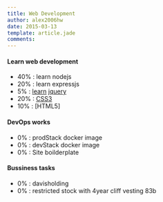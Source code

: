 ```yaml
---
title: Web Development
author: alex2006hw
date: 2015-03-13
template: article.jade
comments: 
---
```


#### Learn web development
- 40% : learn nodejs
- 20% : learn expressjs
- 5%  : [learn](/articles/todo/jquery.html) [jquery](http://try.jquery.com/)
- 20% : [CSS3](http://code.tutsplus.com/tutorials/the-30-css-selectors-you-must-memorize--net-16048)
- 10% : [HTML5]

#### DevOps works
- 0%  : prodStack docker image
- 0%  : devStack docker image
- 0%  : Site boilderplate

#### Bussiness tasks
- 0%  : davisholding
- 0%  : restricted stock with 4year cliff vesting 83b
